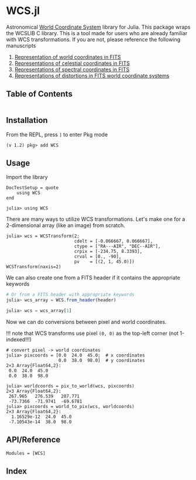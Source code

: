 # WCS.jl

Astronomical [World Coordinate System](http://www.atnf.csiro.au/people/mcalabre/WCS/) library for Julia. This package wraps 
the WCSLIB C library. This is a tool made for users who are already familiar with WCS transformations. If you are not, please 
reference the following manuscripts

1. [Representation of world coordinates in FITS](http://www.atnf.csiro.au/people/mcalabre/WCS/wcs.pdf)
2. [Representations of celestial coordinates in FITS](http://www.atnf.csiro.au/people/mcalabre/WCS/ccs.pdf)
3. [Representations of spectral coordinates in FITS](http://www.atnf.csiro.au/people/mcalabre/WCS/scs.pdf)
4. [Representations of distortions in FITS world coordinate systems](http://www.atnf.csiro.au/people/mcalabre/WCS/dcs_20040422.pdf)

## Table of Contents
```@contents
```

## Installation

From the REPL, press `]` to enter Pkg mode

```
(v 1.2) pkg> add WCS
```

## Usage

Import the library

```@meta
DocTestSetup = quote
    using WCS
end
```

```jldoctest
julia> using WCS
```

There are many ways to utilize WCS transformations. Let's make one for a 2-dimensional array (like an image) from scratch.

```jldoctest wcs
julia> wcs = WCSTransform(2;
                          cdelt = [-0.066667, 0.066667],
                          ctype = ["RA---AIR", "DEC--AIR"],
                          crpix = [-234.75, 8.3393],
                          crval = [0., -90],
                          pv    = [(2, 1, 45.0)])
WCSTransform(naxis=2)
```

We can also create one from a FITS header if it contains the appropriate keywords
```julia
# Or from a FITS header with appropriate keywords
julia> wcs_array = WCS.from_header(header)

julia> wcs = wcs_array[1]

```

Now we can do conversions between pixel and world coordinates. 

!!! note
    that WCS transforms use pixel `(0, 0)` as the top-left corner (not 1-indexed!!!)

```jldoctest wcs
# convert pixel -> world coordinates
julia> pixcoords = [0.0  24.0  45.0;  # x coordinates
                    0.0  38.0  98.0]  # y coordinates
2×3 Array{Float64,2}:
 0.0  24.0  45.0
 0.0  38.0  98.0

julia> worldcoords = pix_to_world(wcs, pixcoords)
2×3 Array{Float64,2}:
 267.965   276.539   287.771
 -73.7366  -71.9741  -69.6781
julia> pixcoords = world_to_pix(wcs, worldcoords)
2×3 Array{Float64,2}:
  1.16529e-12  24.0  45.0
 -7.10543e-14  38.0  98.0

```

## API/Reference

```@autodocs
Modules = [WCS]
```

## Index

```@index
```
